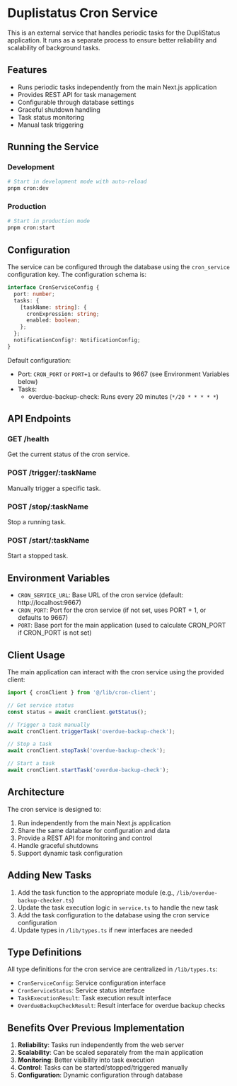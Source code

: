 # Duplistatus Cron Service

This is an external service that handles periodic tasks for the DupliStatus application. It runs as a separate process to ensure better reliability and scalability of background tasks.

## Features

- Runs periodic tasks independently from the main Next.js application
- Provides REST API for task management
- Configurable through database settings
- Graceful shutdown handling
- Task status monitoring
- Manual task triggering

## Running the Service

### Development

```bash
# Start in development mode with auto-reload
pnpm cron:dev
```

### Production

```bash
# Start in production mode
pnpm cron:start
```

## Configuration

The service can be configured through the database using the `cron_service` configuration key. The configuration schema is:

```typescript
interface CronServiceConfig {
  port: number;
  tasks: {
    [taskName: string]: {
      cronExpression: string;
      enabled: boolean;
    };
  };
  notificationConfig?: NotificationConfig;
}
```

Default configuration:
- Port: `CRON_PORT` or `PORT+1` or defaults to 9667 (see Environment Variables below)
- Tasks:
  - overdue-backup-check: Runs every 20 minutes (`*/20 * * * * *`)

## API Endpoints

### GET /health
Get the current status of the cron service.

### POST /trigger/:taskName
Manually trigger a specific task.

### POST /stop/:taskName
Stop a running task.

### POST /start/:taskName
Start a stopped task.

## Environment Variables

- `CRON_SERVICE_URL`: Base URL of the cron service (default: http://localhost:9667)
- `CRON_PORT`: Port for the cron service (if not set, uses PORT + 1, or defaults to 9667)
- `PORT`: Base port for the main application (used to calculate CRON_PORT if CRON_PORT is not set)

## Client Usage

The main application can interact with the cron service using the provided client:

```typescript
import { cronClient } from '@/lib/cron-client';

// Get service status
const status = await cronClient.getStatus();

// Trigger a task manually
await cronClient.triggerTask('overdue-backup-check');

// Stop a task
await cronClient.stopTask('overdue-backup-check');

// Start a task
await cronClient.startTask('overdue-backup-check');
```

## Architecture

The cron service is designed to:
1. Run independently from the main Next.js application
2. Share the same database for configuration and data
3. Provide a REST API for monitoring and control
4. Handle graceful shutdowns
5. Support dynamic task configuration

## Adding New Tasks

1. Add the task function to the appropriate module (e.g., `/lib/overdue-backup-checker.ts`)
2. Update the task execution logic in `service.ts` to handle the new task
3. Add the task configuration to the database using the cron service configuration
4. Update types in `/lib/types.ts` if new interfaces are needed

## Type Definitions

All type definitions for the cron service are centralized in `/lib/types.ts`:
- `CronServiceConfig`: Service configuration interface
- `CronServiceStatus`: Service status interface  
- `TaskExecutionResult`: Task execution result interface
- `OverdueBackupCheckResult`: Result interface for overdue backup checks

## Benefits Over Previous Implementation

1. **Reliability**: Tasks run independently from the web server
2. **Scalability**: Can be scaled separately from the main application
3. **Monitoring**: Better visibility into task execution
4. **Control**: Tasks can be started/stopped/triggered manually
5. **Configuration**: Dynamic configuration through database 